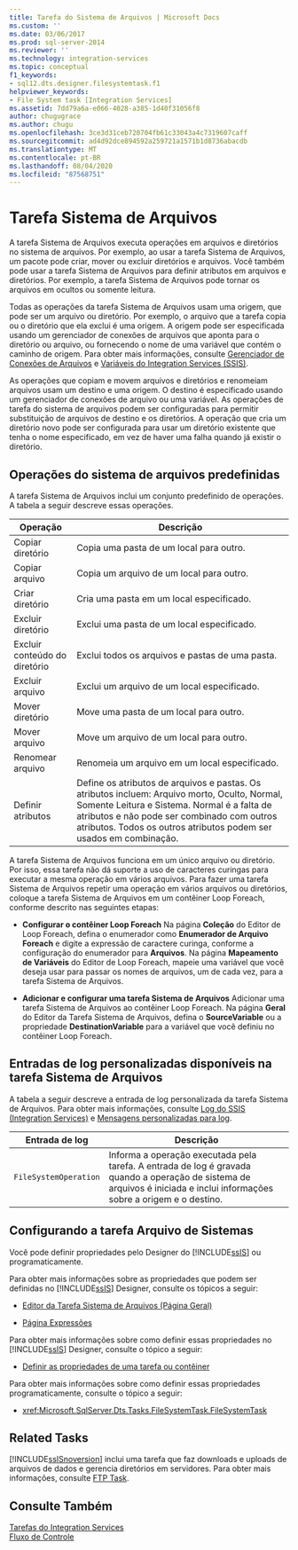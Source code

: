 ```yaml
---
title: Tarefa do Sistema de Arquivos | Microsoft Docs
ms.custom: ''
ms.date: 03/06/2017
ms.prod: sql-server-2014
ms.reviewer: ''
ms.technology: integration-services
ms.topic: conceptual
f1_keywords:
- sql12.dts.designer.filesystemtask.f1
helpviewer_keywords:
- File System task [Integration Services]
ms.assetid: 7dd79a6a-e066-4028-a385-1d40f31056f8
author: chugugrace
ms.author: chugu
ms.openlocfilehash: 3ce3d31ceb720704fb61c33043a4c7319607caff
ms.sourcegitcommit: ad4d92dce894592a259721a1571b1d8736abacdb
ms.translationtype: MT
ms.contentlocale: pt-BR
ms.lasthandoff: 08/04/2020
ms.locfileid: "87568751"
---
```

# <a name="file-system-task"></a>Tarefa Sistema de Arquivos
  A tarefa Sistema de Arquivos executa operações em arquivos e diretórios no sistema de arquivos. Por exemplo, ao usar a tarefa Sistema de Arquivos, um pacote pode criar, mover ou excluir diretórios e arquivos. Você também pode usar a tarefa Sistema de Arquivos para definir atributos em arquivos e diretórios. Por exemplo, a tarefa Sistema de Arquivos pode tornar os arquivos em ocultos ou somente leitura.  
  
 Todas as operações da tarefa Sistema de Arquivos usam uma origem, que pode ser um arquivo ou diretório. Por exemplo, o arquivo que a tarefa copia ou o diretório que ela exclui é uma origem. A origem pode ser especificada usando um gerenciador de conexões de arquivos que aponta para o diretório ou arquivo, ou fornecendo o nome de uma variável que contém o caminho de origem. Para obter mais informações, consulte [Gerenciador de Conexões de Arquivos](../connection-manager/file-connection-manager.md) e [Variáveis do Integration Services &#40;SSIS&#41;](../integration-services-ssis-variables.md).  
  
 As operações que copiam e movem arquivos e diretórios e renomeiam arquivos usam um destino e uma origem. O destino é especificado usando um gerenciador de conexões de arquivo ou uma variável. As operações de tarefa do sistema de arquivos podem ser configuradas para permitir substituição de arquivos de destino e os diretórios. A operação que cria um diretório novo pode ser configurada para usar um diretório existente que tenha o nome especificado, em vez de haver uma falha quando já existir o diretório.  
  
## <a name="predefined-file-system-operations"></a>Operações do sistema de arquivos predefinidas  
 A tarefa Sistema de Arquivos inclui um conjunto predefinido de operações. A tabela a seguir descreve essas operações.  
  
|Operação|Descrição|  
|---------------|-----------------|  
|Copiar diretório|Copia uma pasta de um local para outro.|  
|Copiar arquivo|Copia um arquivo de um local para outro.|  
|Criar diretório|Cria uma pasta em um local especificado.|  
|Excluir diretório|Exclui uma pasta de um local especificado.|  
|Excluir conteúdo do diretório|Exclui todos os arquivos e pastas de uma pasta.|  
|Excluir arquivo|Exclui um arquivo de um local especificado.|  
|Mover diretório|Move uma pasta de um local para outro.|  
|Mover arquivo|Move um arquivo de um local para outro.|  
|Renomear arquivo|Renomeia um arquivo em um local especificado.|  
|Definir atributos|Define os atributos de arquivos e pastas. Os atributos incluem: Arquivo morto, Oculto, Normal, Somente Leitura e Sistema. Normal é a falta de atributos e não pode ser combinado com outros atributos. Todos os outros atributos podem ser usados em combinação.|  
  
 A tarefa Sistema de Arquivos funciona em um único arquivo ou diretório. Por isso, essa tarefa não dá suporte a uso de caracteres curingas para executar a mesma operação em vários arquivos. Para fazer uma tarefa Sistema de Arquivos repetir uma operação em vários arquivos ou diretórios, coloque a tarefa Sistema de Arquivos em um contêiner Loop Foreach, conforme descrito nas seguintes etapas:  
  
-   **Configurar o contêiner Loop Foreach** Na página **Coleção** do Editor de Loop Foreach, defina o enumerador como **Enumerador de Arquivo Foreach** e digite a expressão de caractere curinga, conforme a configuração do enumerador para **Arquivos**. Na página **Mapeamento de Variáveis** do Editor de Loop Foreach, mapeie uma variável que você deseja usar para passar os nomes de arquivos, um de cada vez, para a tarefa Sistema de Arquivos.  
  
-   **Adicionar e configurar uma tarefa Sistema de Arquivos** Adicionar uma tarefa Sistema de Arquivos ao contêiner Loop Foreach. Na página **Geral** do Editor da Tarefa Sistema de Arquivos, defina o **SourceVariable** ou a propriedade **DestinationVariable** para a variável que você definiu no contêiner Loop Foreach.  
  
## <a name="custom-log-entries-available-on-the-file-system-task"></a>Entradas de log personalizadas disponíveis na tarefa Sistema de Arquivos  
 A tabela a seguir descreve a entrada de log personalizada da tarefa Sistema de Arquivos. Para obter mais informações, consulte [Log do SSIS &#40;Integration Services&#41;](../performance/integration-services-ssis-logging.md) e [Mensagens personalizadas para log](../custom-messages-for-logging.md).  
  
|Entrada de log|Descrição|  
|---------------|-----------------|  
|`FileSystemOperation`|Informa a operação executada pela tarefa. A entrada de log é gravada quando a operação de sistema de arquivos é iniciada e inclui informações sobre a origem e o destino.|  
  
## <a name="configuring-the-file-system-task"></a>Configurando a tarefa Arquivo de Sistemas  
 Você pode definir propriedades pelo Designer do [!INCLUDE[ssIS](../../includes/ssis-md.md)] ou programaticamente.  
  
 Para obter mais informações sobre as propriedades que podem ser definidas no [!INCLUDE[ssIS](../../includes/ssis-md.md)] Designer, consulte os tópicos a seguir:  
  
-   [Editor da Tarefa Sistema de Arquivos &#40;Página Geral&#41;](../general-page-of-integration-services-designers-options.md)  
  
-   [Página Expressões](../expressions/expressions-page.md)  
  
 Para obter mais informações sobre como definir essas propriedades no [!INCLUDE[ssIS](../../includes/ssis-md.md)] Designer, consulte o tópico a seguir:  
  
-   [Definir as propriedades de uma tarefa ou contêiner](../set-the-properties-of-a-task-or-container.md)  
  
 Para obter mais informações sobre como definir essas propriedades programaticamente, consulte o tópico a seguir:  
  
-   <xref:Microsoft.SqlServer.Dts.Tasks.FileSystemTask.FileSystemTask>  
  
## <a name="related-tasks"></a>Related Tasks  
 [!INCLUDE[ssISnoversion](../../includes/ssisnoversion-md.md)] inclui uma tarefa que faz downloads e uploads de arquivos de dados e gerencia diretórios em servidores. Para obter mais informações, consulte [FTP Task](ftp-task.md).  
  
## <a name="see-also"></a>Consulte Também  
 [Tarefas do Integration Services](integration-services-tasks.md)   
 [Fluxo de Controle](control-flow.md)  
  
  
